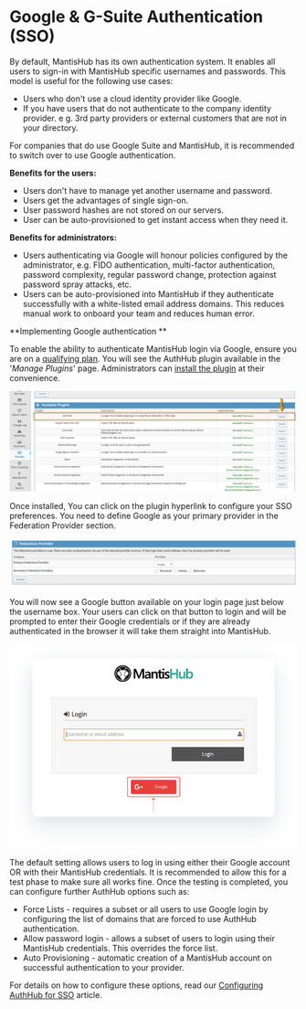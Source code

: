 # Google & G-Suite Authentication (SSO)

By default, MantisHub has its own authentication system. It enables all users to sign-in with MantisHub specific usernames and passwords. This model is useful for the following use cases:

- Users who don't use a cloud identity provider like Google.
- If you have users that do not authenticate to the company identity provider. e g. 3rd party providers or external customers that are not in your directory.

For companies that do use Google Suite and MantisHub, it is recommended to switch over to use Google authentication.

**Benefits for the users:**

- Users don't have to manage yet another username and password.
- Users get the advantages of single sign-on.
- User password hashes are not stored on our servers.
- User can be auto-provisioned to get instant access when they need it.

**Benefits for administrators:**

- Users authenticating via Google will honour policies configured by the administrator, e.g. FIDO authentication, multi-factor authentication, password complexity, regular password change, protection against password spray attacks, etc.
- Users can be auto-provisioned into MantisHub if they authenticate successfully with a white-listed email address domains.  This reduces manual work to onboard your team and reduces human error.

**Implementing Google authentication **

To enable the ability to authenticate MantisHub login via Google, ensure you are on a [qualifying plan](/plug_ins/config_authhub). You will see the AuthHub plugin available in the '*Manage Plugins*' page. Administrators can [install the plugin](/customizations/plugins) at their convenience.

![](./images/google_auth_1.png)

Once installed, You can click on the plugin hyperlink to configure your SSO preferences. You need to define Google as your primary provider in the Federation Provider section. 

![](./images/google_auth_2.png)

You will now see a Google button available on your login page just below the username box. Your users can click on that button to login and will be prompted to enter their Google credentials or if they are already authenticated in the browser it will take them straight into MantisHub.

![](./images/google_auth_3.png)

The default setting allows users to log in using either their Google account OR with their MantisHub credentials.  It is recommended to allow this for a test phase to make sure all works fine.  Once the testing is completed, you can configure further AuthHub options such as:

- Force Lists - requires a subset or all users to use Google login by configuring the list of domains that are forced to use AuthHub authentication.
- Allow password login - allows a subset of users to login using their MantisHub credentials. This overrides the force list.
- Auto Provisioning - automatic creation of a MantisHub account on successful authentication to your provider. 

For details on how to configure these options, read our [Configuring AuthHub for SSO](/plug_ins/config_authhub) article.
